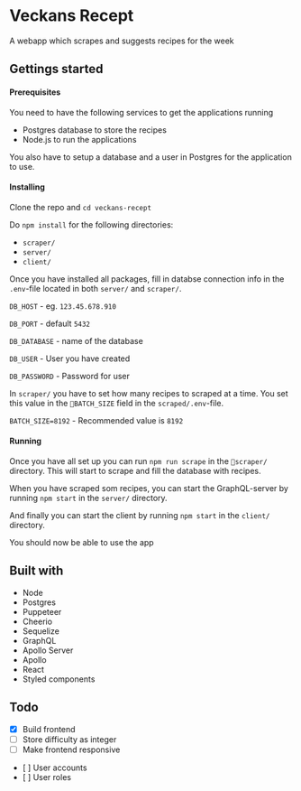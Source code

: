 # Veckans Recept

A webapp which scrapes and suggests recipes for the week

## Gettings started

#### Prerequisites

You need to have the following services to get the applications running

- Postgres database to store the recipes
- Node.js to run the applications

You also have to setup a database and a user in Postgres for the application to use.

#### Installing

Clone the repo and `cd veckans-recept`

Do `npm install` for the following directories:

- `scraper/`
- `server/`
- `client/`

Once you have installed all packages, fill in databse connection info in the `.env`-file located in both `server/` and `scraper/`.

`DB_HOST` - eg. `123.45.678.910`

`DB_PORT` - default `5432`

`DB_DATABASE` - name of the database

`DB_USER` - User you have created

`DB_PASSWORD` - Password for user

In `scraper/` you have to set how many recipes to scraped at a time. You set this value in the `BATCH_SIZE` field in the `scraped/.env`-file.

`BATCH_SIZE=8192` - Recommended value is `8192`

#### Running

Once you have all set up you can run `npm run scrape` in the `scraper/` directory. This will start to scrape and fill the database with recipes.

When you have scraped som recipes, you can start the GraphQL-server by running `npm start` in the `server/` directory.

And finally you can start the client by running `npm start` in the `client/` directory.

You should now be able to use the app

## Built with

- Node
- Postgres
- Puppeteer
- Cheerio
- Sequelize
- GraphQL
- Apollo Server
- Apollo
- React
- Styled components

## Todo

- [x] Build frontend
- [ ] Store difficulty as integer
- [ ] Make frontend responsive
- [ ] User accounts
- [ ] User roles
